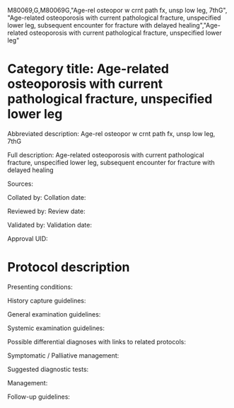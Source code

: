 M80069,G,M80069G,"Age-rel osteopor w crnt path fx, unsp low leg, 7thG", "Age-related osteoporosis with current pathological fracture, unspecified lower leg, subsequent encounter for fracture with delayed healing","Age-related osteoporosis with current pathological fracture, unspecified lower leg"
# Category title: Age-related osteoporosis with current pathological fracture, unspecified lower leg

Abbreviated description: Age-rel osteopor w crnt path fx, unsp low leg, 7thG

Full description: Age-related osteoporosis with current pathological fracture, unspecified lower leg, subsequent encounter for fracture with delayed healing

Sources:

Collated by:
Collation date:

Reviewed by:
Review date:

Validated by:
Validation date:

Approval UID:

# Protocol description

Presenting conditions:

History capture guidelines:

General examination guidelines:

Systemic examination guidelines:

Possible differential diagnoses with links to related protocols:

Symptomatic / Palliative management:

Suggested diagnostic tests:

Management:

Follow-up guidelines:
